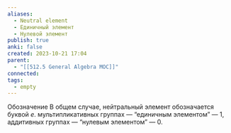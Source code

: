 ```yaml
---
aliases:
  - Neutral element
  - Единичный элемент
  - Нулевой элемент
publish: true
anki: false
created: 2023-10-21 17:04
parent:
  - "[[512.5 General Algebra MOC]]"
connected: 
tags:
  - empty
---
```


Обозначение
В общем случае, нейтральный элемент обозначается буквой $e$.
мультипликативных группах — “единичным элементом” — $1$, 
аддитивных группах — “нулевым элементом” — $0$. 













